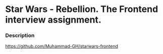 # Star Wars - Rebellion. The Frontend interview assignment.

### Description
https://github.com/Muhammad-GH/starwars-frontend
